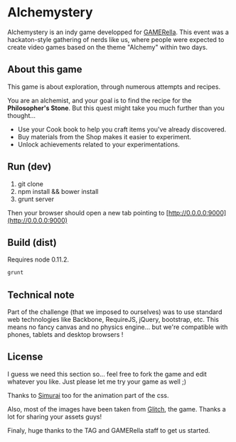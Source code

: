 Alchemystery
===

Alchemystery is an indy game developped for [GAMERella](http://tag.hexagram.ca/events/gamerella/).
This event was a hackaton-style gathering of nerds like us, where people were expected to create video games based on the theme "Alchemy" within two days.

About this game
---

This game is about exploration, through numerous attempts and recipes.

You are an alchemist, and your goal is to find the recipe for the **Philosopher's Stone**.
But this quest might take you much further than you thought...

- Use your Cook book to help you craft items you've already discovered.
- Buy materials from the Shop makes it easier to experiment.
- Unlock achievements related to your experimentations.

Run (dev)
---

1. git clone
2. npm install && bower install
3. grunt server

Then your browser should open a new tab pointing to [http://0.0.0.0:9000](http://0.0.0.0:9000)

Build (dist)
---

Requires node 0.11.2.

```sh
grunt
```

Technical note
---

Part of the challenge (that we imposed to ourselves) was to use standard web technologies like Backbone, RequireJS, jQuery, bootstrap, etc.
This means no fancy canvas and no physics engine... but we're compatible with phones, tablets and desktop browsers !

License
---

I guess we need this section so... feel free to fork the game and edit whatever you like. Just please let me try your game as well ;)

Thanks to [Simurai](http://simurai.com/tagged/lab) too for the animation part of the css.

Also, most of the images have been taken from [Glitch](http://www.glitchthegame.com), the game. Thanks a lot for sharing your assets guys!

Finaly, huge thanks to the TAG and GAMERella staff to get us started.
